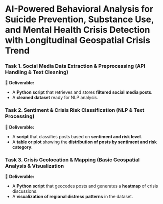 # AI-Powered Behavioral Analysis for Suicide Prevention, Substance Use, and Mental Health Crisis Detection with Longitudinal Geospatial Crisis Trend

### Task 1. Social Media Data Extraction & Preprocessing (API Handling & Text Cleaning)
📌 **Deliverable:**
- A **Python script** that retrieves and stores **filtered social media posts**.
- A **cleaned dataset** ready for NLP analysis.

### Task 2. Sentiment & Crisis Risk Classification (NLP & Text Processing)
📌 **Deliverable:**
- A **script** that classifies posts based on **sentiment and risk level**.
- A **table or plot** showing the **distribution of posts by sentiment and risk category**.

### Task 3. Crisis Geolocation & Mapping (Basic Geospatial Analysis & Visualization
📌 **Deliverable:**
- A **Python script** that geocodes posts and generates a **heatmap** of crisis discussions.
- A **visualization of regional distress patterns** in the dataset.
